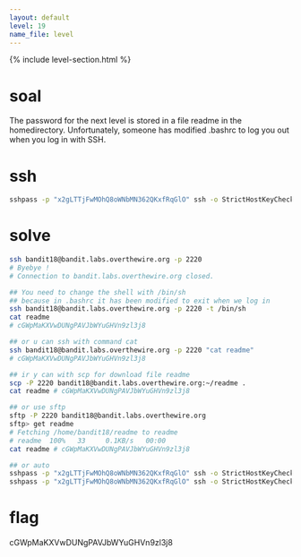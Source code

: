 ```yaml
---
layout: default
level: 19
name_file: level
---
```


{% include level-section.html %}

# soal
The password for the next level is stored in a file readme in the homedirectory. Unfortunately, someone has modified .bashrc to log you out when you log in with SSH.

# ssh
```bash
sshpass -p "x2gLTTjFwMOhQ8oWNbMN362QKxfRqGlO" ssh -o StrictHostKeyChecking=no bandit18@bandit.labs.overthewire.org -p 2220
```

# solve
```bash
ssh bandit18@bandit.labs.overthewire.org -p 2220
# Byebye !
# Connection to bandit.labs.overthewire.org closed.

## You need to change the shell with /bin/sh
## because in .bashrc it has been modified to exit when we log in
ssh bandit18@bandit.labs.overthewire.org -p 2220 -t /bin/sh 
cat readme  
# cGWpMaKXVwDUNgPAVJbWYuGHVn9zl3j8

## or u can ssh with command cat
ssh bandit18@bandit.labs.overthewire.org -p 2220 "cat readme"
# cGWpMaKXVwDUNgPAVJbWYuGHVn9zl3j8

## ir y can with scp for download file readme
scp -P 2220 bandit18@bandit.labs.overthewire.org:~/readme .
cat readme # cGWpMaKXVwDUNgPAVJbWYuGHVn9zl3j8

## or use sftp
sftp -P 2220 bandit18@bandit.labs.overthewire.org
sftp> get readme
# Fetching /home/bandit18/readme to readme
# readme  100%   33     0.1KB/s   00:00 
cat readme # cGWpMaKXVwDUNgPAVJbWYuGHVn9zl3j8

## or auto
sshpass -p "x2gLTTjFwMOhQ8oWNbMN362QKxfRqGlO" ssh -o StrictHostKeyChecking=no bandit18@bandit.labs.overthewire.org -p 2220 -t /bin/sh
sshpass -p "x2gLTTjFwMOhQ8oWNbMN362QKxfRqGlO" ssh -o StrictHostKeyChecking=no bandit18@bandit.labs.overthewire.org -p 2220 "cat readme"
```

# flag
cGWpMaKXVwDUNgPAVJbWYuGHVn9zl3j8